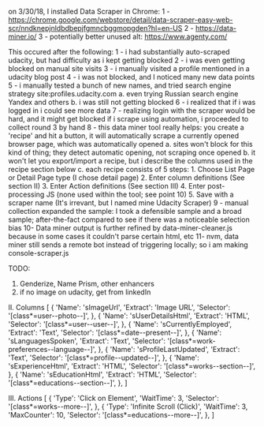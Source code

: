 on 3/30/18, I installed Data Scraper in Chrome: 
  1 - https://chrome.google.com/webstore/detail/data-scraper-easy-web-scr/nndknepjnldbdbepjfgmncbggmopgden?hl=en-US
  2 - https://data-miner.io/
  3 - potentially better unused alt: https://www.agenty.com/

This occured after the following:
  1 - i had substantially auto-scraped udacity, but had difficulty as i kept getting blocked
  2 - i was even getting blocked on manual site visits
  3 - i manually visited a profile mentioned in a udacity blog post
  4 - i was not blocked, and I noticed many new data points
  5 - i manually tested a bunch of new names, and tried search engine strategy site:profiles.udacity.com
    a. even trying Russian search engine Yandex and others
    b. i was still not getting blocked
  6 - i realized that if i was logged in i could see more data
  7 - realizing login with the scraper would be hard, and it might get blocked if i scrape using automation, i proceeded to collect round 3 by hand
  8 - this data miner tool really helps: you create a 'recipe' and hit a button, it will automatically scrape a currently opened browser page, which was automatically opened
    a. sites won't block for this kind of thing; they detect automatic opening, not scraping once opened
    b. it won't let you export/import a recipe, but i describe the columns used in the recipe section below
    c. each recipe consists of 5 steps:
      1. Choose List Page or Detail Page type (I chose detail page)
      2. Enter column definitions (See section II)
      3. Enter Action definitions (See section III)
      4. Enter post-processing JS (none used within the tool; see point 10)
      5. Save with a scraper name (It's irrevant, but I named mine Udacity Scraper)
  9 - manual collection expanded the sample: I took a defensible sample and a broad sample; after-the-fact compared to see if there was a noticeable selection bias
  10- Data miner output is further refined by data-miner-cleaner.js because in some cases it couldn't parse certain html, etc
  11- nvm, data miner still sends a remote bot instead of triggering locally; so i am making console-scraper.js

TODO:
1. Genderize, Name Prism, other enhancers
2. if no image on udacity, get from linkedIn

II. Columns
    [
        {
         'Name': 'sImageUrl',
         'Extract': 'Image URL',
         'Selector': '[class*=user--photo--]',
        },
        {
         'Name': 'sUserDetailsHtml',
         'Extract': 'HTML',
         'Selector': '[class*=user--user--]',
        },
        {
         'Name': 'sCurrentlyEmployed',
         'Extract': 'Text',
         'Selector': '[class*=date--present--]',
        },
        {
         'Name': 'sLanguagesSpoken',
         'Extract': 'Text',
         'Selector': '[class*=work-preferences--language--]',
        },
        {
         'Name': 'sProfileLastUpdated',
         'Extract': 'Text',
         'Selector': '[class*=profile--updated--]',
        },
        {
         'Name': 'sExperienceHtml',
         'Extract': 'HTML',
         'Selector': '[class*=works--section--]',
        },
        {
         'Name': 'sEducationHtml',
         'Extract': 'HTML',
         'Selector': '[class*=educations--section--]',
        },
    ]

III. Actions
    [
        {
         'Type': 'Click on Element',
         'WaitTime': 3,
         'Selector': '[class*=works--more--]',
        },
        {
         'Type': 'Infinite Scroll (Click)',
         'WaitTime': 3,
         'MaxCounter': 10,
         'Selector': '[class*=educations--more--]',
        },
    ]

